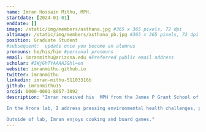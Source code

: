 ```yaml
---
name: Imran Hossain Mithu, MPH.
startdate: [2024-01-01]
enddate: []
image: /static/img/members/asthana.jpg #365 x 365 pixels, 72 dpi
altimage: /static/img/members/asthana_pb.jpg #365 x 365 pixels, 72 dpi
position: Graduate Student 
#subsequent:  update once you become an alumnus
pronouns: he/his/him #personal pronouns
email: imranmithu@arizona.edu #Preferred public email address
scholar: #IWjGhTYAAAAJ&hl=en
website: imranmithu.github.io
twitter: imranmithu
linkedin: imran-mithu-51103316b
github: imranmithu15 
orcid: 0000-0001-8057-3092
description: "Imran received his  MPH from the James P Grant School of Public Health, Bangladesh. His thesis  focused on how dietary partern impacts the nutritional status of college-going urban adolescents. 

In the Arora lab, I address pressing environmental health challenges, particularly those impacting marginalized communities, which drives my research. Through this platform, I aim to share insights from my academic and professional pursuits, connect with fellow researchers, and inspire collaborative solutions for a healthier, more equitable world. Thank you for joining me on this journey toward impactful change.

Outside of lab, Imran enjoys cooking and board games."
---
```

